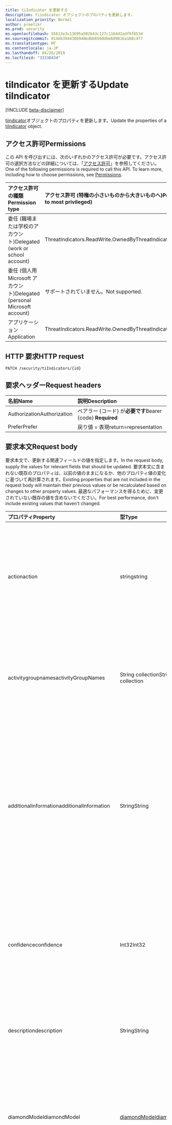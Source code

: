 ```yaml
---
title: tiIndicator を更新する
description: tiindicator オブジェクトのプロパティを更新します。
localization_priority: Normal
author: preetikr
ms.prod: security
ms.openlocfilehash: 55613e3c13695a502b43c127c1164d2adf9f6534
ms.sourcegitcommit: 014eb3944306948edbb6560dbe689816a168c4f7
ms.translationtype: MT
ms.contentlocale: ja-JP
ms.lasthandoff: 04/26/2019
ms.locfileid: "33330434"
---
```

# <a name="update-tiindicator"></a><span data-ttu-id="ace13-103">tiIndicator を更新する</span><span class="sxs-lookup"><span data-stu-id="ace13-103">Update tiIndicator</span></span>

[!INCLUDE [beta-disclaimer](../../includes/beta-disclaimer.md)]

<span data-ttu-id="ace13-104">[tiindicator](../resources/tiindicator.md)オブジェクトのプロパティを更新します。</span><span class="sxs-lookup"><span data-stu-id="ace13-104">Update the properties of a [tiIndicator](../resources/tiindicator.md) object.</span></span>

## <a name="permissions"></a><span data-ttu-id="ace13-105">アクセス許可</span><span class="sxs-lookup"><span data-stu-id="ace13-105">Permissions</span></span>

<span data-ttu-id="ace13-p101">この API を呼び出すには、次のいずれかのアクセス許可が必要です。アクセス許可の選択方法などの詳細については、「[アクセス許可](/graph/permissions-reference)」を参照してください。</span><span class="sxs-lookup"><span data-stu-id="ace13-p101">One of the following permissions is required to call this API. To learn more, including how to choose permissions, see [Permissions](/graph/permissions-reference).</span></span>

| <span data-ttu-id="ace13-108">アクセス許可の種類</span><span class="sxs-lookup"><span data-stu-id="ace13-108">Permission type</span></span>                        | <span data-ttu-id="ace13-109">アクセス許可 (特権の小さいものから大きいものへ)</span><span class="sxs-lookup"><span data-stu-id="ace13-109">Permissions (from least to most privileged)</span></span> |
|:---------------------------------------|:--------------------------------------------|
| <span data-ttu-id="ace13-110">委任 (職場または学校のアカウント)</span><span class="sxs-lookup"><span data-stu-id="ace13-110">Delegated (work or school account)</span></span>     | <span data-ttu-id="ace13-111">ThreatIndicators.ReadWrite.OwnedBy</span><span class="sxs-lookup"><span data-stu-id="ace13-111">ThreatIndicators.ReadWrite.OwnedBy</span></span> |
| <span data-ttu-id="ace13-112">委任 (個人用 Microsoft アカウント)</span><span class="sxs-lookup"><span data-stu-id="ace13-112">Delegated (personal Microsoft account)</span></span> | <span data-ttu-id="ace13-113">サポートされていません。</span><span class="sxs-lookup"><span data-stu-id="ace13-113">Not supported.</span></span> |
| <span data-ttu-id="ace13-114">アプリケーション</span><span class="sxs-lookup"><span data-stu-id="ace13-114">Application</span></span>                            | <span data-ttu-id="ace13-115">ThreatIndicators.ReadWrite.OwnedBy</span><span class="sxs-lookup"><span data-stu-id="ace13-115">ThreatIndicators.ReadWrite.OwnedBy</span></span> |

## <a name="http-request"></a><span data-ttu-id="ace13-116">HTTP 要求</span><span class="sxs-lookup"><span data-stu-id="ace13-116">HTTP request</span></span>

<!-- { "blockType": "ignored" } -->

```http
PATCH /security/tiIndicators/{id}
```

## <a name="request-headers"></a><span data-ttu-id="ace13-117">要求ヘッダー</span><span class="sxs-lookup"><span data-stu-id="ace13-117">Request headers</span></span>

| <span data-ttu-id="ace13-118">名前</span><span class="sxs-lookup"><span data-stu-id="ace13-118">Name</span></span>       | <span data-ttu-id="ace13-119">説明</span><span class="sxs-lookup"><span data-stu-id="ace13-119">Description</span></span>|
|:-----------|:-----------|
| <span data-ttu-id="ace13-120">Authorization</span><span class="sxs-lookup"><span data-stu-id="ace13-120">Authorization</span></span> | <span data-ttu-id="ace13-121">ベアラー {コード} が**必要です**</span><span class="sxs-lookup"><span data-stu-id="ace13-121">Bearer {code} **Required**</span></span> |
|<span data-ttu-id="ace13-122">Prefer</span><span class="sxs-lookup"><span data-stu-id="ace13-122">Prefer</span></span> | <span data-ttu-id="ace13-123">戻り値 = 表現</span><span class="sxs-lookup"><span data-stu-id="ace13-123">return=representation</span></span> |

## <a name="request-body"></a><span data-ttu-id="ace13-124">要求本文</span><span class="sxs-lookup"><span data-stu-id="ace13-124">Request body</span></span>

<span data-ttu-id="ace13-125">要求本文で、更新する関連フィールドの値を指定します。</span><span class="sxs-lookup"><span data-stu-id="ace13-125">In the request body, supply the values for relevant fields that should be updated.</span></span> <span data-ttu-id="ace13-126">要求本文に含まれない既存のプロパティは、以前の値のままになるか、他のプロパティ値の変化に基づいて再計算されます。</span><span class="sxs-lookup"><span data-stu-id="ace13-126">Existing properties that are not included in the request body will maintain their previous values or be recalculated based on changes to other property values.</span></span> <span data-ttu-id="ace13-127">最適なパフォーマンスを得るために、変更されていない既存の値を含めないでください。</span><span class="sxs-lookup"><span data-stu-id="ace13-127">For best performance, don't include existing values that haven't changed.</span></span>

| <span data-ttu-id="ace13-128">プロパティ</span><span class="sxs-lookup"><span data-stu-id="ace13-128">Property</span></span>     | <span data-ttu-id="ace13-129">型</span><span class="sxs-lookup"><span data-stu-id="ace13-129">Type</span></span>        | <span data-ttu-id="ace13-130">説明</span><span class="sxs-lookup"><span data-stu-id="ace13-130">Description</span></span> |
|:-------------|:------------|:------------|
|<span data-ttu-id="ace13-131">action</span><span class="sxs-lookup"><span data-stu-id="ace13-131">action</span></span>|<span data-ttu-id="ace13-132">string</span><span class="sxs-lookup"><span data-stu-id="ace13-132">string</span></span>| <span data-ttu-id="ace13-133">インジケーターが targetproduct セキュリティツール内から一致した場合に適用するアクション。</span><span class="sxs-lookup"><span data-stu-id="ace13-133">The action to apply if the indicator is matched from within the targetProduct security tool.</span></span> <span data-ttu-id="ace13-134">使用可能な値は、`unknown`、`allow`、`block`、`alert` です。</span><span class="sxs-lookup"><span data-stu-id="ace13-134">Possible values are: `unknown`, `allow`, `block`, `alert`.</span></span>|
|<span data-ttu-id="ace13-135">activitygroupnames</span><span class="sxs-lookup"><span data-stu-id="ace13-135">activityGroupNames</span></span>|<span data-ttu-id="ace13-136">String collection</span><span class="sxs-lookup"><span data-stu-id="ace13-136">String collection</span></span>|<span data-ttu-id="ace13-137">脅威指標でカバーされる悪意のあるアクティビティを担当する、その当事者のためのサイバー脅威インテリジェンス名。</span><span class="sxs-lookup"><span data-stu-id="ace13-137">The cyber threat intelligence name(s) for the parties responsible for the malicious activity covered by the threat indicator.</span></span>|
|<span data-ttu-id="ace13-138">additionalinformation</span><span class="sxs-lookup"><span data-stu-id="ace13-138">additionalInformation</span></span>|<span data-ttu-id="ace13-139">String</span><span class="sxs-lookup"><span data-stu-id="ace13-139">String</span></span>|<span data-ttu-id="ace13-140">他の tiindicator プロパティでカバーされていない特別なデータが配置される可能性がある catchall 領域。</span><span class="sxs-lookup"><span data-stu-id="ace13-140">A catchall area into which extra data from the indicator not covered by the other tiIndicator properties may be placed.</span></span> <span data-ttu-id="ace13-141">通常、additionalinformation に配置されるデータは、targetproduct セキュリティツールでは使用されません。</span><span class="sxs-lookup"><span data-stu-id="ace13-141">Data placed into additionalInformation will typically not be utilized by the targetProduct security tool.</span></span>|
|<span data-ttu-id="ace13-142">confidence</span><span class="sxs-lookup"><span data-stu-id="ace13-142">confidence</span></span>|<span data-ttu-id="ace13-143">Int32</span><span class="sxs-lookup"><span data-stu-id="ace13-143">Int32</span></span>|<span data-ttu-id="ace13-144">インジケーター内のデータが悪意のある動作を正確に特定していることを表す整数。</span><span class="sxs-lookup"><span data-stu-id="ace13-144">An integer representing the confidence the data within the indicator accurately identifies malicious behavior.</span></span> <span data-ttu-id="ace13-145">指定できる値は 0 ~ 100 で、100は最高です。</span><span class="sxs-lookup"><span data-stu-id="ace13-145">Acceptable values are 0 – 100 with 100 being the highest.</span></span>|
|<span data-ttu-id="ace13-146">description</span><span class="sxs-lookup"><span data-stu-id="ace13-146">description</span></span>|<span data-ttu-id="ace13-147">String</span><span class="sxs-lookup"><span data-stu-id="ace13-147">String</span></span>|<span data-ttu-id="ace13-148">インジケーターで表される脅威の簡単な説明 (100 文字以内)。</span><span class="sxs-lookup"><span data-stu-id="ace13-148">Brief description (100 characters or less) of the threat represented by the indicator.</span></span>|
|<span data-ttu-id="ace13-149">diamondModel</span><span class="sxs-lookup"><span data-stu-id="ace13-149">diamondModel</span></span>|[<span data-ttu-id="ace13-150">diamondModel</span><span class="sxs-lookup"><span data-stu-id="ace13-150">diamondModel</span></span>](#diamondmodel-values)|<span data-ttu-id="ace13-151">このインジケーターが存在する菱形モデルの領域。</span><span class="sxs-lookup"><span data-stu-id="ace13-151">The area of the Diamond Model in which this indicator exists.</span></span> <span data-ttu-id="ace13-152">可能な値は、`unknown`、`adversary`、`capability`、`infrastructure`、`victim` です。</span><span class="sxs-lookup"><span data-stu-id="ace13-152">Possible values are: `unknown`, `adversary`, `capability`, `infrastructure`, `victim`.</span></span>|
|<span data-ttu-id="ace13-153">expirationDateTime</span><span class="sxs-lookup"><span data-stu-id="ace13-153">expirationDateTime</span></span>|<span data-ttu-id="ace13-154">DateTimeOffset</span><span class="sxs-lookup"><span data-stu-id="ace13-154">DateTimeOffset</span></span>| <span data-ttu-id="ace13-155">インジケーターがいつ期限切れになるかを示す DateTime 文字列。</span><span class="sxs-lookup"><span data-stu-id="ace13-155">DateTime string indicating when the Indicator expires.</span></span> <span data-ttu-id="ace13-156">システム内の古いインジケーターが保持されないようにするには、すべてのインジケーターに有効期限が設定されている必要があります。</span><span class="sxs-lookup"><span data-stu-id="ace13-156">All indicators must have an expiration date to avoid stale indicators persisting in the system.</span></span> <span data-ttu-id="ace13-157">Timestamp 型は、ISO 8601 形式を使用して日付と時刻の情報を表し、常に UTC 時間です。</span><span class="sxs-lookup"><span data-stu-id="ace13-157">The Timestamp type represents date and time information using ISO 8601 format and is always in UTC time.</span></span> <span data-ttu-id="ace13-158">たとえば、2014 年 1 月 1 日午前 0 時 (UTC) は、`2014-01-01T00:00:00Z` のようになります。</span><span class="sxs-lookup"><span data-stu-id="ace13-158">For example, midnight UTC on Jan 1, 2014 would look like this: `2014-01-01T00:00:00Z`.</span></span>|
|<span data-ttu-id="ace13-159">externalId</span><span class="sxs-lookup"><span data-stu-id="ace13-159">externalId</span></span>|<span data-ttu-id="ace13-160">String</span><span class="sxs-lookup"><span data-stu-id="ace13-160">String</span></span>|<span data-ttu-id="ace13-161">インジケーターをインジケータープロバイダーのシステム (例: 外部キー) に結びつける識別番号。</span><span class="sxs-lookup"><span data-stu-id="ace13-161">An identification number that ties the indicator back to the indicator provider’s system (e.g. a foreign key).</span></span>|
|<span data-ttu-id="ace13-162">isActive</span><span class="sxs-lookup"><span data-stu-id="ace13-162">isActive</span></span>|<span data-ttu-id="ace13-163">Boolean</span><span class="sxs-lookup"><span data-stu-id="ace13-163">Boolean</span></span>|<span data-ttu-id="ace13-164">システム内のインジケーターを非アクティブ化するために使用されます。</span><span class="sxs-lookup"><span data-stu-id="ace13-164">Used to deactivate indicators within system.</span></span> <span data-ttu-id="ace13-165">既定では、送信されたインジケーターはすべてアクティブとして設定されます。</span><span class="sxs-lookup"><span data-stu-id="ace13-165">By default, any indicator submitted is set as active.</span></span> <span data-ttu-id="ace13-166">ただし、プロバイダーは、この設定を使用した既存のインジケーターを ' False ' に送信して、システム内のインジケーターを非アクティブ化することができます。</span><span class="sxs-lookup"><span data-stu-id="ace13-166">However, providers may submit existing indicators with this set to ‘False’ to deactivate indicators in the system.</span></span>|
|<span data-ttu-id="ace13-167">"出てきたチェイン"</span><span class="sxs-lookup"><span data-stu-id="ace13-167">killChain</span></span>|<span data-ttu-id="ace13-168">[](#killchain-values)指定したコレクション</span><span class="sxs-lookup"><span data-stu-id="ace13-168">[killChain](#killchain-values) collection</span></span>|<span data-ttu-id="ace13-169">このインジケーターが対象とする、キルチェーン上の点または点を表す文字列の JSON 配列。</span><span class="sxs-lookup"><span data-stu-id="ace13-169">A JSON array of strings that describes which point or points on the Kill Chain this indicator targets.</span></span> <span data-ttu-id="ace13-170">正確な値については、以下の「"" を参照」の値」を参照してください。</span><span class="sxs-lookup"><span data-stu-id="ace13-170">See "killChain values" below for exact values.</span></span>|
|<span data-ttu-id="ace13-171">knownfalse 陽性</span><span class="sxs-lookup"><span data-stu-id="ace13-171">knownFalsePositives</span></span>|<span data-ttu-id="ace13-172">String</span><span class="sxs-lookup"><span data-stu-id="ace13-172">String</span></span>|<span data-ttu-id="ace13-173">インジケーターが誤検知を引き起こす可能性があるシナリオ。</span><span class="sxs-lookup"><span data-stu-id="ace13-173">Scenarios in which the indicator may cause false positives.</span></span> <span data-ttu-id="ace13-174">これは、人間が判読できるテキストである必要があります。</span><span class="sxs-lookup"><span data-stu-id="ace13-174">This should be human-readable text.</span></span>|
|<span data-ttu-id="ace13-175">lastReportedDateTime</span><span class="sxs-lookup"><span data-stu-id="ace13-175">lastReportedDateTime</span></span>|<span data-ttu-id="ace13-176">DateTimeOffset</span><span class="sxs-lookup"><span data-stu-id="ace13-176">DateTimeOffset</span></span>|<span data-ttu-id="ace13-177">最後にインジケーターが表示された時刻。</span><span class="sxs-lookup"><span data-stu-id="ace13-177">The last time the indicator was seen.</span></span> <span data-ttu-id="ace13-178">Timestamp 型は、ISO 8601 形式を使用して日付と時刻の情報を表し、必ず UTC 時間です。</span><span class="sxs-lookup"><span data-stu-id="ace13-178">The Timestamp type represents date and time information using ISO 8601 format and is always in UTC time.</span></span> <span data-ttu-id="ace13-179">たとえば、2014 年 1 月 1 日午前 0 時 (UTC) は、次のようになります。`2014-01-01T00:00:00Z`</span><span class="sxs-lookup"><span data-stu-id="ace13-179">For example, midnight UTC on Jan 1, 2014 would look like this: `2014-01-01T00:00:00Z`</span></span>|
|<span data-ttu-id="ace13-180">悪意のある refrefamilynames</span><span class="sxs-lookup"><span data-stu-id="ace13-180">malwareFamilyNames</span></span>|<span data-ttu-id="ace13-181">String collection</span><span class="sxs-lookup"><span data-stu-id="ace13-181">String collection</span></span>|<span data-ttu-id="ace13-182">インジケーターに関連付けられたマルウェアファミリ名 (存在する場合)。</span><span class="sxs-lookup"><span data-stu-id="ace13-182">The malware family name associated with an indicator if it exists.</span></span> <span data-ttu-id="ace13-183">microsoft では、Windows Defender セキュリティインテリジェンスの[脅威の百科事典](https://www.microsoft.com/wdsi/threats)を使用して検出できる場合は、microsoft マルウェアファミリ名を推奨しています。</span><span class="sxs-lookup"><span data-stu-id="ace13-183">Microsoft prefers the Microsoft malware family name if at all possible which can be found via the Windows Defender Security Intelligence [threat encyclopedia](https://www.microsoft.com/wdsi/threats).</span></span>|
|<span data-ttu-id="ace13-184">「いいえ veonly」</span><span class="sxs-lookup"><span data-stu-id="ace13-184">passiveOnly</span></span>|<span data-ttu-id="ace13-185">Boolean</span><span class="sxs-lookup"><span data-stu-id="ace13-185">Boolean</span></span>|<span data-ttu-id="ace13-186">エンドユーザーに表示されるイベントをインジケーターがトリガーするかどうかを決定します。</span><span class="sxs-lookup"><span data-stu-id="ace13-186">Determines if the indicator should trigger an event that is visible to an end-user.</span></span> <span data-ttu-id="ace13-187">[true] に設定されている場合、セキュリティツールは、' hit ' が発生したことをエンドユーザーに通知しません。</span><span class="sxs-lookup"><span data-stu-id="ace13-187">When set to ‘true,’ security tools will not notify the end user that a ‘hit’ has occurred.</span></span> <span data-ttu-id="ace13-188">これは、通常、一致が発生したが、その操作は実行されないことをログに記録するセキュリティ製品によって、監査またはサイレントモードとして扱われます。</span><span class="sxs-lookup"><span data-stu-id="ace13-188">This is most often treated as audit or silent mode by security products where they will simply log that a match occurred but will not perform the action.</span></span> <span data-ttu-id="ace13-189">既定値は False です。</span><span class="sxs-lookup"><span data-stu-id="ace13-189">Default value is false.</span></span>|
|<span data-ttu-id="ace13-190">重大度</span><span class="sxs-lookup"><span data-stu-id="ace13-190">severity</span></span>|<span data-ttu-id="ace13-191">Int32</span><span class="sxs-lookup"><span data-stu-id="ace13-191">Int32</span></span>|<span data-ttu-id="ace13-192">インジケーター内のデータによって識別される、悪意のある動作の重要度を表す整数。</span><span class="sxs-lookup"><span data-stu-id="ace13-192">An integer representing the severity of the malicious behavior identified by the data within the indicator.</span></span> <span data-ttu-id="ace13-193">指定可能な値は0–5で、5は最も深刻であり、0はまったく重要ではありません。</span><span class="sxs-lookup"><span data-stu-id="ace13-193">Acceptable values are 0 – 5 where 5 is the most severe and zero is not severe at all.</span></span> <span data-ttu-id="ace13-194">既定値は3です。</span><span class="sxs-lookup"><span data-stu-id="ace13-194">Default value is 3.</span></span>|
|<span data-ttu-id="ace13-195">tags</span><span class="sxs-lookup"><span data-stu-id="ace13-195">tags</span></span>|<span data-ttu-id="ace13-196">String コレクション</span><span class="sxs-lookup"><span data-stu-id="ace13-196">String collection</span></span>|<span data-ttu-id="ace13-197">任意のタグ/キーワードを格納する文字列の JSON 配列。</span><span class="sxs-lookup"><span data-stu-id="ace13-197">A JSON array of strings that stores arbitrary tags/keywords.</span></span>|
|<span data-ttu-id="ace13-198">tlpLevel</span><span class="sxs-lookup"><span data-stu-id="ace13-198">tlpLevel</span></span>|[<span data-ttu-id="ace13-199">tlpLevel</span><span class="sxs-lookup"><span data-stu-id="ace13-199">tlpLevel</span></span>](#tlplevel-values)| <span data-ttu-id="ace13-200">インジケーターのトラフィックライトプロトコルの値。</span><span class="sxs-lookup"><span data-stu-id="ace13-200">Traffic Light Protocol value for the indicator.</span></span> <span data-ttu-id="ace13-201">可能な値は、`unknown`、`white`、`green`、`amber`、`red` です。</span><span class="sxs-lookup"><span data-stu-id="ace13-201">Possible values are: `unknown`, `white`, `green`, `amber`, `red`.</span></span>|

### <a name="diamondmodel-values"></a><span data-ttu-id="ace13-202">diamondModel の値</span><span class="sxs-lookup"><span data-stu-id="ace13-202">diamondModel values</span></span>

<span data-ttu-id="ace13-203">このモデルの詳細については、[ダイヤモンドモデル](http://diamondmodel.org)を参照してください。</span><span class="sxs-lookup"><span data-stu-id="ace13-203">For information about this model, see [The diamond model](http://diamondmodel.org).</span></span>

| <span data-ttu-id="ace13-204">値</span><span class="sxs-lookup"><span data-stu-id="ace13-204">Values</span></span> | <span data-ttu-id="ace13-205">説明</span><span class="sxs-lookup"><span data-stu-id="ace13-205">Description</span></span> |
|:-------|:------------|
|<span data-ttu-id="ace13-206">攻撃</span><span class="sxs-lookup"><span data-stu-id="ace13-206">adversary</span></span>|<span data-ttu-id="ace13-207">このマークは、敵対について説明します。</span><span class="sxs-lookup"><span data-stu-id="ace13-207">The indicator describes the adversary.</span></span>|
|<span data-ttu-id="ace13-208">capability</span><span class="sxs-lookup"><span data-stu-id="ace13-208">capability</span></span>|<span data-ttu-id="ace13-209">マークは敵対機の機能です。</span><span class="sxs-lookup"><span data-stu-id="ace13-209">The indicator is a capability of the adversary.</span></span>|
|<span data-ttu-id="ace13-210">構築</span><span class="sxs-lookup"><span data-stu-id="ace13-210">infrastructure</span></span>|<span data-ttu-id="ace13-211">このインジケーターは、敵対のインフラストラクチャを示しています。</span><span class="sxs-lookup"><span data-stu-id="ace13-211">The indicator describes infrastructure of the adversary.</span></span>|
|<span data-ttu-id="ace13-212">犠牲</span><span class="sxs-lookup"><span data-stu-id="ace13-212">victim</span></span>|<span data-ttu-id="ace13-213">インジケーターは、敵対者の被害者を示します。</span><span class="sxs-lookup"><span data-stu-id="ace13-213">The indicator describes the victim of the adversary.</span></span>|

### <a name="killchain-values"></a><span data-ttu-id="ace13-214">指定した値の継承</span><span class="sxs-lookup"><span data-stu-id="ace13-214">killChain values</span></span>

| <span data-ttu-id="ace13-215">値</span><span class="sxs-lookup"><span data-stu-id="ace13-215">Values</span></span> | <span data-ttu-id="ace13-216">説明</span><span class="sxs-lookup"><span data-stu-id="ace13-216">Description</span></span> |
|:-------|:------------|
|<span data-ttu-id="ace13-217">アクション</span><span class="sxs-lookup"><span data-stu-id="ace13-217">Actions</span></span>|<span data-ttu-id="ace13-218">"目的に対するアクション" を表します。</span><span class="sxs-lookup"><span data-stu-id="ace13-218">Represents “Actions on Objectives”.</span></span> <span data-ttu-id="ace13-219">攻撃者が侵害されたシステムを活用して、分散型サービス拒否攻撃などの処理を実行している。</span><span class="sxs-lookup"><span data-stu-id="ace13-219">The attacker is leveraging the compromised system to take actions such as a distributed denial of service attack.</span></span>|
|<span data-ttu-id="ace13-220">基準</span><span class="sxs-lookup"><span data-stu-id="ace13-220">C2</span></span>|<span data-ttu-id="ace13-221">侵害されたシステムの操作によって制御されるチャネルを表します。</span><span class="sxs-lookup"><span data-stu-id="ace13-221">Represents the control channel by which a compromised system is manipulated.</span></span>|
|<span data-ttu-id="ace13-222">Delivery</span><span class="sxs-lookup"><span data-stu-id="ace13-222">Delivery</span></span>|<span data-ttu-id="ace13-223">悪用コードを (例: USB、電子メール、web サイトなどの) 被害に分配するプロセス。</span><span class="sxs-lookup"><span data-stu-id="ace13-223">The process of distributing the exploit code to victims (for example USB, email, websites).</span></span>|
|<span data-ttu-id="ace13-224">活用</span><span class="sxs-lookup"><span data-stu-id="ace13-224">Exploitation</span></span>|<span data-ttu-id="ace13-225">脆弱性を利用するエクスプロイトコード (例: コードの実行)。</span><span class="sxs-lookup"><span data-stu-id="ace13-225">The exploit code taking advantage of vulnerabilities (for example, code execution).</span></span>|
|<span data-ttu-id="ace13-226">インストール</span><span class="sxs-lookup"><span data-stu-id="ace13-226">Installation</span></span>|<span data-ttu-id="ace13-227">脆弱性が悪用された後にマルウェアをインストールする。</span><span class="sxs-lookup"><span data-stu-id="ace13-227">Installing malware after a vulnerability has been exploited.</span></span>|
|<span data-ttu-id="ace13-228">予備</span><span class="sxs-lookup"><span data-stu-id="ace13-228">Reconnaissance</span></span>|<span data-ttu-id="ace13-229">マークは、今後の攻撃で使用されるアクティビティグループの情報の証拠です。</span><span class="sxs-lookup"><span data-stu-id="ace13-229">Indicator is evidence of an activity group harvesting information to be used in a future attack.</span></span>|
|<span data-ttu-id="ace13-230">Weaponization</span><span class="sxs-lookup"><span data-stu-id="ace13-230">Weaponization</span></span>|<span data-ttu-id="ace13-231">脆弱性を悪用コードに変える (たとえば、マルウェア)。</span><span class="sxs-lookup"><span data-stu-id="ace13-231">Turning a vulnerability into exploit code (for example, malware).</span></span>|

### <a name="tlplevel-values"></a><span data-ttu-id="ace13-232">tlpLevel の値</span><span class="sxs-lookup"><span data-stu-id="ace13-232">tlpLevel values</span></span>

<span data-ttu-id="ace13-233">各インジケーターには、送信時にトラフィックライトプロトコル (tlp) 値が必要です。</span><span class="sxs-lookup"><span data-stu-id="ace13-233">Every indicator must have a Traffic Light Protocol (tlp) value when it is submitted.</span></span> <span data-ttu-id="ace13-234">この値は、特定のインジケーターの感度と共有の範囲を表します。</span><span class="sxs-lookup"><span data-stu-id="ace13-234">This value represents the sensitivity and sharing scope of a given indicator.</span></span>

| <span data-ttu-id="ace13-235">値</span><span class="sxs-lookup"><span data-stu-id="ace13-235">Values</span></span> | <span data-ttu-id="ace13-236">説明</span><span class="sxs-lookup"><span data-stu-id="ace13-236">Description</span></span> |
|:-------|:------------|
|<span data-ttu-id="ace13-237">ホワイト</span><span class="sxs-lookup"><span data-stu-id="ace13-237">White</span></span>| <span data-ttu-id="ace13-238">共有スコープ: 無制限。</span><span class="sxs-lookup"><span data-stu-id="ace13-238">Sharing scope: Unlimited.</span></span> <span data-ttu-id="ace13-239">インジケーターは無制限に共有できます。制限はありません。</span><span class="sxs-lookup"><span data-stu-id="ace13-239">Indicators can be shared freely, without restriction.</span></span>|
|<span data-ttu-id="ace13-240">緑</span><span class="sxs-lookup"><span data-stu-id="ace13-240">Green</span></span>| <span data-ttu-id="ace13-241">共有スコープ: コミュニティ。</span><span class="sxs-lookup"><span data-stu-id="ace13-241">Sharing scope: Community.</span></span> <span data-ttu-id="ace13-242">インジケーターはセキュリティコミュニティと共有できます。</span><span class="sxs-lookup"><span data-stu-id="ace13-242">Indicators can be shared with the security community.</span></span>|
|<span data-ttu-id="ace13-243">黄色い</span><span class="sxs-lookup"><span data-stu-id="ace13-243">Amber</span></span>| <span data-ttu-id="ace13-244">共有スコープ: 制限されています。</span><span class="sxs-lookup"><span data-stu-id="ace13-244">Sharing scope: Limited.</span></span> <span data-ttu-id="ace13-245">これは、インジケーターの既定の設定であり、共有を脅威インテリジェンスを実装するサービスとサービスオペレーターだけに限定し、共有を制限します。2) システムの動作がインジケーターと同じであるお客様。</span><span class="sxs-lookup"><span data-stu-id="ace13-245">This is the default setting for indicators and restricts sharing to only those with a need-to-know: 1) Services and service operators that implement threat intelligence; 2) Customers whose system(s) exhibit behavior consistent with the indicator.</span></span>|
|<span data-ttu-id="ace13-246">赤</span><span class="sxs-lookup"><span data-stu-id="ace13-246">Red</span></span>| <span data-ttu-id="ace13-247">共有スコープ: Personal。</span><span class="sxs-lookup"><span data-stu-id="ace13-247">Sharing scope: Personal.</span></span> <span data-ttu-id="ace13-248">これらのインジケーターは、本人でのみ直接共有されるようになっています。</span><span class="sxs-lookup"><span data-stu-id="ace13-248">These indicators are to only be shared directly and, preferably, in person.</span></span> <span data-ttu-id="ace13-249">通常は、指定された制限によって tlp 赤のインジケーターは取り込まれたされません。</span><span class="sxs-lookup"><span data-stu-id="ace13-249">Typically, TLP Red indicators are not ingested due to their pre-defined restrictions.</span></span> <span data-ttu-id="ace13-250">tlp 赤のインジケーターが送信され\*\*\*\* た場合は、"いいえ" の`True`プロパティをに設定する必要があります。</span><span class="sxs-lookup"><span data-stu-id="ace13-250">If TLP Red indicators are submitted, the **passiveOnly** property should be set to `True` as well.</span></span> |

## <a name="response"></a><span data-ttu-id="ace13-251">応答</span><span class="sxs-lookup"><span data-stu-id="ace13-251">Response</span></span>

<span data-ttu-id="ace13-252">成功した場合、このメソッドは `204 No Content` 応答コードを返します。</span><span class="sxs-lookup"><span data-stu-id="ace13-252">If successful, this method returns a `204 No Content` response code.</span></span>

<span data-ttu-id="ace13-253">省略可能な`200 OK`要求ヘッダーが使用されている場合、メソッドは応答コードと、応答本文で更新された[tiindicator](../resources/tiIndicator.md)オブジェクトを返します。</span><span class="sxs-lookup"><span data-stu-id="ace13-253">If the optional request header is used, the method returns a `200 OK` response code and the updated [tiIndicator](../resources/tiIndicator.md) object in the response body.</span></span>

## <a name="examples"></a><span data-ttu-id="ace13-254">例</span><span class="sxs-lookup"><span data-stu-id="ace13-254">Examples</span></span>

### <a name="example-1-request-without-prefer-header"></a><span data-ttu-id="ace13-255">例 1: 希望するヘッダーのない要求</span><span class="sxs-lookup"><span data-stu-id="ace13-255">Example 1: Request without Prefer header</span></span>

#### <a name="request"></a><span data-ttu-id="ace13-256">要求</span><span class="sxs-lookup"><span data-stu-id="ace13-256">Request</span></span>

<span data-ttu-id="ace13-257">ヘッダーの`Prefer`ない要求の例を次に示します。</span><span class="sxs-lookup"><span data-stu-id="ace13-257">The following is an example of the request without the `Prefer` header.</span></span>
<!-- {
  "blockType": "request",
  "name": "update_tiIndicator"
}-->

```http
PATCH https://graph.microsoft.com/beta/security/tiIndicators/{id}
Content-type: application/json

{
  "description": "description-updated",
}
```

#### <a name="response"></a><span data-ttu-id="ace13-258">応答</span><span class="sxs-lookup"><span data-stu-id="ace13-258">Response</span></span>

<span data-ttu-id="ace13-259">応答の例を次に示します。</span><span class="sxs-lookup"><span data-stu-id="ace13-259">The following is an example of the response.</span></span>

<!-- {
  "blockType": "response",
  "truncated": true,
  "@odata.type": "microsoft.graph.tiIndicator"
} -->

```http
HTTP/1.1 204 No Content
```

### <a name="example-2-request-with-prefer-header"></a><span data-ttu-id="ace13-260">例 2: 要求ヘッダーを使用した要求</span><span class="sxs-lookup"><span data-stu-id="ace13-260">Example 2: Request with Prefer header</span></span>

#### <a name="request"></a><span data-ttu-id="ace13-261">要求</span><span class="sxs-lookup"><span data-stu-id="ace13-261">Request</span></span>

<span data-ttu-id="ace13-262">`Prefer`ヘッダーを含む要求の例を次に示します。</span><span class="sxs-lookup"><span data-stu-id="ace13-262">The following is an example of the request that includes the `Prefer` header.</span></span>

<!-- {
  "blockType": "request",
  "name": "update_tiIndicator"
}-->

```http
PATCH https://graph.microsoft.com/beta/security/tiIndicators/{id}
Content-type: application/json
Prefer: return=representation

{
  "additionalInformation": "additionalInformation-after-update",
  "confidence": 42,
  "description": "description-after-update",
}
```

#### <a name="response"></a><span data-ttu-id="ace13-263">応答</span><span class="sxs-lookup"><span data-stu-id="ace13-263">Response</span></span>

<span data-ttu-id="ace13-264">応答の例を次に示します。</span><span class="sxs-lookup"><span data-stu-id="ace13-264">The following is an example of the response.</span></span>

> [!NOTE]
> <span data-ttu-id="ace13-265">ここに示す response オブジェクトは読みやすいように短縮される場合があります。</span><span class="sxs-lookup"><span data-stu-id="ace13-265">The response object shown here might be shortened for readability.</span></span> <span data-ttu-id="ace13-266">実際の呼び出しではすべてのプロパティが返されます。</span><span class="sxs-lookup"><span data-stu-id="ace13-266">All the properties will be returned from an actual call.</span></span>

<!-- {
  "blockType": "response",
  "truncated": true,
  "@odata.type": "microsoft.graph.tiIndicator"
} -->

```http
HTTP/1.1 200 OK
Content-type: application/json

{
    "@odata.context": "https://graph.microsoft.com/beta/$metadata#Security/tiIndicators/$entity",
    "id": "e58c072b-c9bb-a5c4-34ce-eb69af44fb1e",
    "azureTenantId": "XXXXXXXXXXXXXXXXXXXXXXXXX",
    "action": null,
    "additionalInformation": "additionalInformation-after-update",
    "activityGroupNames": [],
    "confidence": 42,
    "description": "description-after-update",
}
```

<!-- uuid: 16cd6b66-4b1a-43a1-adaf-3a886856ed98
2019-02-04 14:57:30 UTC -->
<!-- {
  "type": "#page.annotation",
  "description": "Update tiIndicator",
  "keywords": "",
  "section": "documentation",
  "tocPath": ""
}-->
